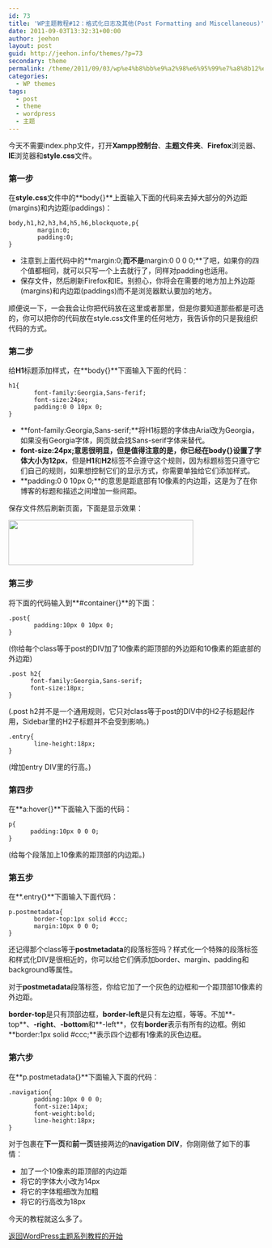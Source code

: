 ```yaml
---
id: 73
title: 'WP主题教程#12：格式化日志及其他(Post Formatting and Miscellaneous)'
date: 2011-09-03T13:32:31+00:00
author: jeehon
layout: post
guid: http://jeehon.info/themes/?p=73
secondary: theme
permalink: /theme/2011/09/03/wp%e4%b8%bb%e9%a2%98%e6%95%99%e7%a8%8b12%ef%bc%9a%e6%a0%bc%e5%bc%8f%e5%8c%96%e6%97%a5%e5%bf%97%e5%8f%8a%e5%85%b6%e4%bb%96post-formatting-and-miscellaneous/
categories:
  - WP themes
tags:
  - post
  - theme
  - wordpress
  - 主题
---
```

今天不需要index.php文件，打开**Xampp控制台**、**主题文件夹**、**Firefox**浏览器、**IE**浏览器和**style.css**文件。

### 第一步

在**style.css**文件中的**body{}**上面输入下面的代码来去掉大部分的外边距(margins)和内边距(paddings)：

    body,h1,h2,h3,h4,h5,h6,blockquote,p{
            margin:0;
            padding:0;
    }
    

  * 注意到上面代码中的**margin:0;**而不是**margin:0 0 0 0;**了吧，如果你的四个值都相同，就可以只写一个上去就行了，同样对padding也适用。
  * 保存文件，然后刷新Firefox和IE。别担心，你将会在需要的地方加上外边距(margins)和内边距(paddings)而不是浏览器默认要加的地方。

顺便说一下，一会我会让你把代码放在这里或者那里，但是你要知道那些都是可选的，你可以把你的代码放在style.css文件里的任何地方，我告诉你的只是我组织代码的方式。

### 第二步

给**H1**标题添加样式，在**body{}**下面输入下面的代码：

    h1{
           font-family:Georgia,Sans-ferif;
           font-size:24px;
           padding:0 0 10px 0;
    }
    

  * **font-family:Georgia,Sans-serif;**将H1标题的字体由Arial改为Georgia，如果没有Georgia字体，网页就会找Sans-serif字体来替代。
  * **font-size:24px;**意思很明显，但是值得注意的是，你已经在**body{}**设置了字体大小为**12px**，但是**H1**和**H2**标签不会遵守这个规则，因为标题标签只遵守它们自己的规则，如果想控制它们的显示方式，你需要单独给它们添加样式。
  * **padding:0 0 10px 0;**的意思是距底部有10像素的内边距，这是为了在你博客的标题和描述之间增加一些间距。

保存文件然后刷新页面，下面是显示效果：
  
[<img src="http://jeehon.info/log/files/2011/08/h1-styled.gif" alt="" title="h1-styled" width="365" height="89" class="aligncenter size-full wp-image-885" />](http://jeehon.info/log/files/2011/08/h1-styled.gif)

### 第三步

将下面的代码输入到**#container{}**的下面：

    .post{
           padding:10px 0 10px 0;
    }
    

(你给每个class等于post的DIV加了10像素的距顶部的外边距和10像素的距底部的外边距)

    .post h2{
          font-family:Georgia,Sans-serif;
          font-size:18px;
    }
    

(.post h2并不是一个通用规则，它只对class等于post的DIV中的H2子标题起作用，Sidebar里的H2子标题并不会受到影响。)

    .entry{
           line-height:18px;
    }
    

(增加entry DIV里的行高。)

### 第四步

在**a:hover{}**下面输入下面的代码：

    p{
          padding:10px 0 0 0;
    }
    

(给每个段落加上10像素的距顶部的内边距。)

### 第五步

在**.entry{}**下面输入下面代码：

    p.postmetadata{
           border-top:1px solid #ccc;
           margin:10px 0 0 0;
    }
    

还记得那个class等于**postmetadata**的段落标签吗？样式化一个特殊的段落标签和样式化DIV是很相近的，你可以给它们俩添加border、margin、padding和background等属性。

对于**postmetadata**段落标签，你给它加了一个灰色的边框和一个距顶部10像素的外边距。

**border-top**是只有顶部边框，**border-left**是只有左边框，等等。不加**-top**、**-right**、**-bottom**和**-left**，仅有**border**表示有所有的边框。例如**border:1px solid #ccc;**表示四个边都有1像素的灰色边框。

### 第六步

在**p.postmetadata{}**下面输入下面的代码：

    .navigation{
           padding:10px 0 0 0;
           font-size:14px;
           font-weight:bold;
           line-height:18px;
    }
    

对于包裹在**下一页**和**前一页**链接两边的**navigation DIV**，你刚刚做了如下的事情：

  * 加了一个10像素的距顶部的内边距
  * 将它的字体大小改为14px
  * 将它的字体粗细改为加粗
  * 将它的行高改为18px

今天的教程就这么多了。

[返回WordPress主题系列教程的开始](http://jeehon.info/themes/)